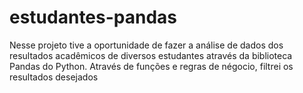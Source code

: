 
# estudantes-pandas

Nesse projeto tive a oportunidade de fazer a análise de dados dos resultados acadêmicos de diversos estudantes através da biblioteca Pandas do Python. Através de funções e regras de négocio, filtrei os resultados desejados

